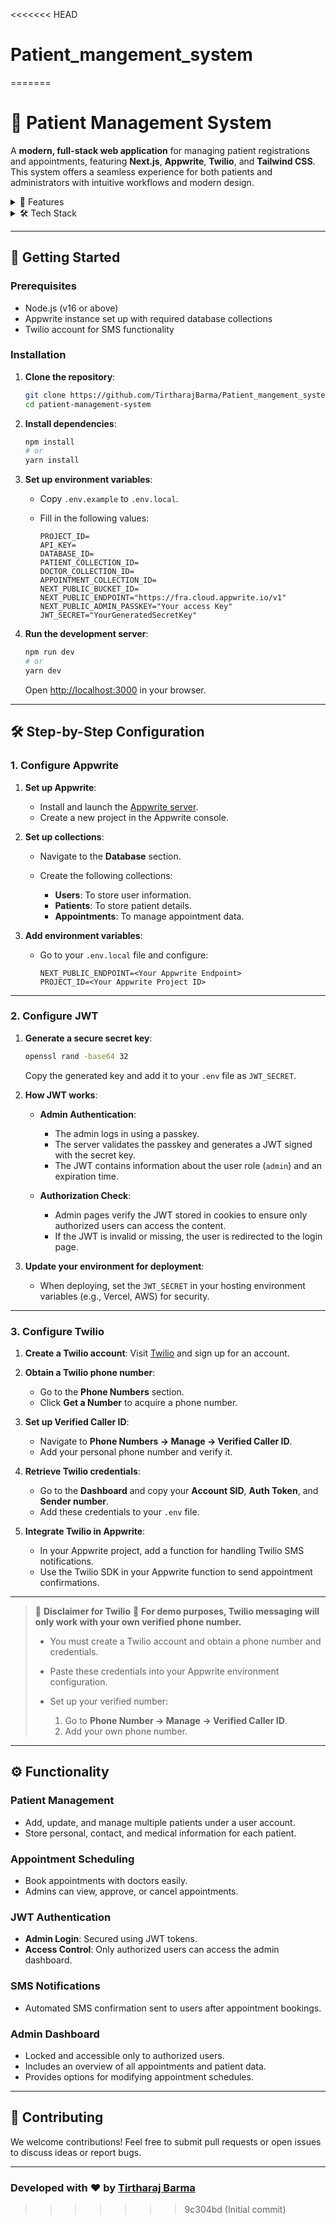 <<<<<<< HEAD
# Patient_mangement_system
=======
# 🏥 Patient Management System

A **modern, full-stack web application** for managing patient registrations and appointments, featuring **Next.js**, **Appwrite**, **Twilio**, and **Tailwind CSS**. This system offers a seamless experience for both patients and administrators with intuitive workflows and modern design.

<details>
  <summary>🚀 Features</summary>

* **User Registration**: Secure user accounts for managing patient data.
* **Patient Management**: Add, update, and manage multiple patients under one account.
* **Appointment Booking**: Schedule appointments with ease.
* **SMS Notifications**: Receive appointment confirmations directly via Twilio.
* **Admin Dashboard**:

  * Authorized access only.
  * View, schedule, and cancel appointments.

</details>

<details>
  <summary>🛠 Tech Stack</summary>

* **Frontend**: Next.js, React, TypeScript, Tailwind CSS, Shadcn UI, React Hook Form, Zod
* **Backend**: Appwrite (via node-appwrite SDK)
* **Messaging Service**: Twilio for SMS notifications
* **Authentication**: JSON Web Tokens (JWT)

</details>

---

## 🎯 Getting Started

### Prerequisites

* Node.js (v16 or above)
* Appwrite instance set up with required database collections
* Twilio account for SMS functionality

### Installation

1. **Clone the repository**:

   ```bash
   git clone https://github.com/TirtharajBarma/Patient_mangement_system.git
   cd patient-management-system
   ```

2. **Install dependencies**:

   ```bash
   npm install
   # or
   yarn install
   ```

3. **Set up environment variables**:

   * Copy `.env.example` to `.env.local`.
   * Fill in the following values:

     ```env
     PROJECT_ID=
     API_KEY=
     DATABASE_ID=
     PATIENT_COLLECTION_ID=
     DOCTOR_COLLECTION_ID=
     APPOINTMENT_COLLECTION_ID=
     NEXT_PUBLIC_BUCKET_ID=
     NEXT_PUBLIC_ENDPOINT="https://fra.cloud.appwrite.io/v1"
     NEXT_PUBLIC_ADMIN_PASSKEY="Your access Key"
     JWT_SECRET="YourGeneratedSecretKey"
     ```

4. **Run the development server**:

   ```bash
   npm run dev
   # or
   yarn dev
   ```

   Open [http://localhost:3000](http://localhost:3000) in your browser.

---

## 🛠 Step-by-Step Configuration

### **1. Configure Appwrite**

1. **Set up Appwrite**:

   * Install and launch the [Appwrite server](https://appwrite.io/docs/installation).
   * Create a new project in the Appwrite console.

2. **Set up collections**:

   * Navigate to the **Database** section.
   * Create the following collections:

     * **Users**: To store user information.
     * **Patients**: To store patient details.
     * **Appointments**: To manage appointment data.

3. **Add environment variables**:

   * Go to your `.env.local` file and configure:

     ```env
     NEXT_PUBLIC_ENDPOINT=<Your Appwrite Endpoint>
     PROJECT_ID=<Your Appwrite Project ID>
     ```

---

### **2. Configure JWT**

1. **Generate a secure secret key**:

   ```bash
   openssl rand -base64 32
   ```

   Copy the generated key and add it to your `.env` file as `JWT_SECRET`.

2. **How JWT works**:

   * **Admin Authentication**:

     * The admin logs in using a passkey.
     * The server validates the passkey and generates a JWT signed with the secret key.
     * The JWT contains information about the user role (`admin`) and an expiration time.
   * **Authorization Check**:

     * Admin pages verify the JWT stored in cookies to ensure only authorized users can access the content.
     * If the JWT is invalid or missing, the user is redirected to the login page.

3. **Update your environment for deployment**:

   * When deploying, set the `JWT_SECRET` in your hosting environment variables (e.g., Vercel, AWS) for security.

---

### **3. Configure Twilio**

1. **Create a Twilio account**:
   Visit [Twilio](https://www.twilio.com/) and sign up for an account.

2. **Obtain a Twilio phone number**:

   * Go to the **Phone Numbers** section.
   * Click **Get a Number** to acquire a phone number.

3. **Set up Verified Caller ID**:

   * Navigate to **Phone Numbers → Manage → Verified Caller ID**.
   * Add your personal phone number and verify it.

4. **Retrieve Twilio credentials**:

   * Go to the **Dashboard** and copy your **Account SID**, **Auth Token**, and **Sender number**.
   * Add these credentials to your `.env` file.

5. **Integrate Twilio in Appwrite**:

   * In your Appwrite project, add a function for handling Twilio SMS notifications.
   * Use the Twilio SDK in your Appwrite function to send appointment confirmations.

---

> 🚨 **Disclaimer for Twilio**
> 🔴 **For demo purposes, Twilio messaging will only work with your own verified phone number.**
>
> * You must create a Twilio account and obtain a phone number and credentials.
> * Paste these credentials into your Appwrite environment configuration.
> * Set up your verified number:
>
>   1. Go to **Phone Number → Manage → Verified Caller ID**.
>   2. Add your own phone number.

---

## ⚙️ Functionality

### **Patient Management**

* Add, update, and manage multiple patients under a user account.
* Store personal, contact, and medical information for each patient.

### **Appointment Scheduling**

* Book appointments with doctors easily.
* Admins can view, approve, or cancel appointments.

### **JWT Authentication**

* **Admin Login**: Secured using JWT tokens.
* **Access Control**: Only authorized users can access the admin dashboard.

### **SMS Notifications**

* Automated SMS confirmation sent to users after appointment bookings.

### **Admin Dashboard**

* Locked and accessible only to authorized users.
* Includes an overview of all appointments and patient data.
* Provides options for modifying appointment schedules.

---

## 🤝 Contributing

We welcome contributions! Feel free to submit pull requests or open issues to discuss ideas or report bugs.

---

### Developed with ❤️ by [Tirtharaj Barma](https://github.com/TirtharajBarma)
>>>>>>> 9c304bd (Initial commit)
